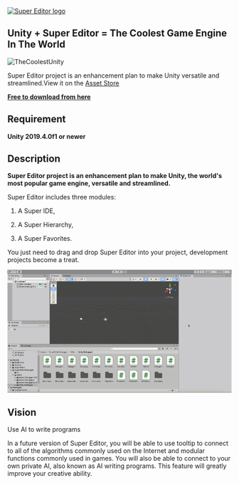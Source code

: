 [![Super Editor logo][]][assetstore]

## **Unity + Super Editor = The Coolest Game Engine In The World** ##

![TheCoolestUnity](https://github.com/UnitySuperEditor/SuperEditor/blob/master/Gif%20Tutorials/SuperEditor1.8.3.gif)

Super Editor project is an enhancement plan to make Unity versatile and streamlined.View it on the [Asset Store](https://assetstore.unity.com/packages/tools/utilities/super-editor-190349)

**[Free to download from 
here](https://github.com/UnitySuperEditor/SuperEditor/releases/download/v2.0.0/SuperEditor2.0.0.unitypackage)**


## Requirement

**Unity 2019.4.0f1 or newer**

## Description

**Super Editor project is an enhancement plan to make Unity, the world's most popular game engine, versatile and streamlined.**

Super Editor includes three modules: 

1. A Super IDE, 

2. A Super Hierarchy,

3. A Super Favorites.

You just need to drag and drop Super Editor into your project, development projects become a treat.

![Tooltip](https://github.com/UnitySuperEditor/SuperEditor/blob/master/Gif%20Tutorials/SuperEditor2.0.0.gif)

## Vision
Use AI to write programs

In a future version of Super Editor, you will be able to use tooltip to connect to all of the algorithms commonly used on the Internet and modular functions commonly used in games. You will also be able to connect to your own private AI, also known as AI writing programs. This feature will greatly improve your creative ability.

[Super Editor logo]: https://github.com/UnitySuperEditor/SuperEditor/blob/master/SuperEditorLogo.jpg
[assetstore]: https://assetstore.unity.com/packages/tools/utilities/super-editor-190349

